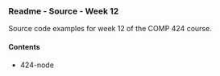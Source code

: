 ### Readme - Source - Week 12

Source code examples for week 12 of the COMP 424 course.

#### Contents
* 424-node
